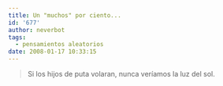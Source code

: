 ```yaml
---
title: Un "muchos" por ciento...
id: '677'
author: neverbot
tags:
  - pensamientos aleatorios
date: 2008-01-17 10:33:15
---
```


> Si los hijos de puta volaran, nunca veríamos la luz del sol.